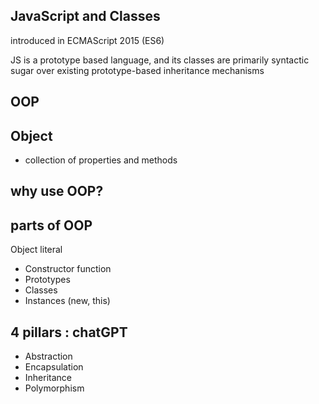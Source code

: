 ## JavaScript and Classes

introduced in ECMAScript 2015 (ES6)


JS is a prototype based language, and its classes are primarily syntactic sugar over existing prototype-based inheritance mechanisms

## OOP

## Object 
- collection of properties and methods


## why use OOP?

## parts of OOP

Object literal

- Constructor function
- Prototypes 
- Classes
- Instances (new, this)

## 4 pillars : chatGPT
- Abstraction
- Encapsulation
- Inheritance
- Polymorphism


